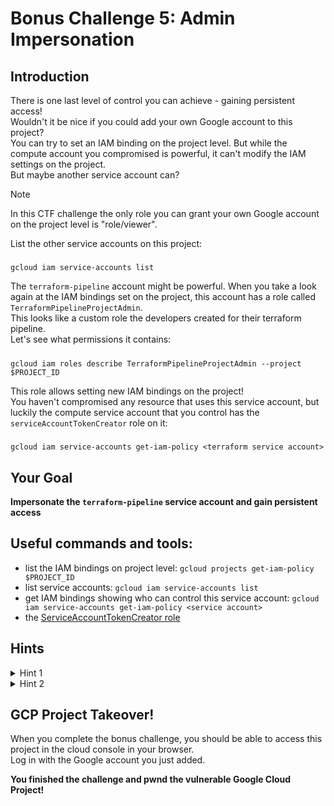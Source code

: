# Bonus Challenge 5: Admin Impersonation

## Introduction

There is one last level of control you can achieve - gaining persistent access!  
Wouldn't it be nice if you could add your own Google account to this project?  
You can try to set an IAM binding on the project level. But while the compute account you compromised is powerful, it can't modify the IAM settings on the project.  
But maybe another service account can?  

> [!NOTE]
> In this CTF challenge the only role you can grant your own Google account on the project level is "role/viewer".  

List the other service accounts on this project:
#####
    gcloud iam service-accounts list

The `terraform-pipeline` account might be powerful. When you take a look again at the IAM bindings set on the project, this account has a role called `TerraformPipelineProjectAdmin`.  
This looks like a custom role the developers created for their terraform pipeline.  
Let's see what permissions it contains:  
#####
    gcloud iam roles describe TerraformPipelineProjectAdmin --project $PROJECT_ID
This role allows setting new IAM bindings on the project!  
You haven't compromised any resource that uses this service account, but luckily the compute service account that you control has the `serviceAccountTokenCreator` role on it:  
#####
    gcloud iam service-accounts get-iam-policy <terraform service account>

## Your Goal

**Impersonate the `terraform-pipeline` service account and gain persistent access**

## Useful commands and tools:
- list the IAM bindings on project level: `gcloud projects get-iam-policy $PROJECT_ID`
- list service accounts: `gcloud iam service-accounts list` 
- get IAM bindings showing who can control this service account: `gcloud iam service-accounts get-iam-policy <service account>`
- the [ServiceAccountTokenCreator role](https://cloud.google.com/iam/docs/service-account-permissions#token-creator-role)

## Hints

<details>
  <summary>Hint 1</summary>

  The `serviceAccountTokenCreator` role, allowing service account impersonation!  
  The compute service account can leverage the permissions of the terraform pipeline account by impersonating it.  
  If you want to run gcloud commands while impersonating a service account, you can add the `--impersonate-service-account` flag to your gcloud command.

</details>

<details>
  <summary>Hint 2</summary>

  Add your own Google Account to the GCP project by running:  
    `gcloud projects add-iam-policy-binding $PROJECT_ID --member=user:<your Google account> --role=roles/viewer --impersonate-service-account <terraform pipeline account>`

</details>

## GCP Project Takeover!

When you complete the bonus challenge, you should be able to access this project in the cloud console in your browser.  
Log in with the Google account you just added.  

**You finished the challenge and pwnd the vulnerable Google Cloud Project!**
